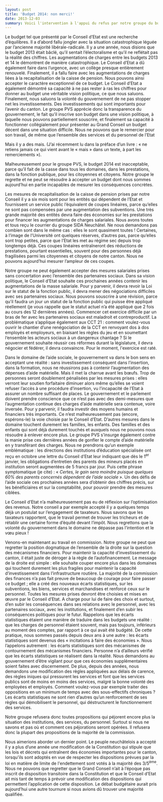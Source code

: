 ```yaml
---
layout: post
title: 'Budget 2014: non merci!'
date: 2013-12-03
summary: Voici l'intervention à l'appui du refus par notre groupe du budget 2014 de l'Etat de Neuchâtel.
---
```


Le budget tel que présenté par le Conseil d’Etat est une recherche d’équilibres. Il a d’abord fallu jongler avec la situation catastrophique léguée par l’ancienne majorité libérale-radicale. Il y a une année, nous disions que le budget 2013 était bâclé, qu’il sentait l’électoralisme et qu’il ne reflétait pas la réalité des chiffres. Les augmentations de charges entre les budgets 2013 et 14 le démontrent de manière catastrophique. Le Conseil d’Etat a dû également faire dans l’urgence, avec un collège presque entièrement renouvelé. Finalement, il a fallu faire avec les augmentations de charges liées à la recapitalisation de la caisse de pension. Nous pouvons ainsi accepter le caractère exceptionnel de ce budget. Le Conseil d’Etat a également démontré sa capacité à ne pas rester à ras les chiffres pour donner au budget une véritable vision politique, ce que nous saluons. Finalement, nous saluons la volonté du gouvernement de ne pas stopper net les investissements. Des investissements qui sont importants pour l’avenir du canton. Le groupe PVS apprécie donc la transparence du gouvernement, le fait qu’il inscrive son budget dans une vision politique, à laquelle nous pouvons partiellement souscrire, et finalement sa capacité à fonctionner collégialement pour présenter au Grand Conseil un budget décent dans une situation difficile. Nous ne pouvons que le remercier pour son travail, de même que l’ensemble des services et du personnel de l’Etat

Mais il y a des mais. (J’ai récemment lu dans la préface d’un livre : « ne retiens jamais ce qui vient avant le « mais » dans un texte, à part les remerciements »).

Malheureusement pour le groupe PVS, le budget 2014 est inacceptable, parce qu’il fait de la casse dans tous les domaines, dans les prestations, dans la fonction publique, pour les citoyennes et citoyens. Notre groupe le regrette et ne peut se résoudre à accepter un budget dont nous sommes aujourd’hui en partie incapables de mesurer les conséquences concrètes.

Les mesures de recapitalisation de la caisse de pension prises par notre Conseil il y a six mois sont pour les entités qui dépendent de l’Etat et fournissent un service public l’équivalent de coupes linéaires, parce qu’elles ne sont pas compensées par une augmentation des subventions. Une très grande majorité des entités devra faire des économies sur les prestations pour financer les augmentations de charges salariales. Nous avons toutes et tous reçu le courrier du groupe SIDA Neuchâtel. Ne nous demandons pas combien sont dans le même cas : elles le sont quasiment toutes ! Certaines, à l’image de l’Université ont quelques réserves, d’autres pas, parce qu’elles sont trop petites, parce que l’Etat les met au régime sec depuis trop longtemps déjà. Ces coupes linéaires entraîneront des réductions de prestations, pourtant essentielles, souvent pour des personnes déjà fragilisées parmi les citoyennes et citoyens de notre canton. Nous ne pouvons aujourd’hui mesurer l’ampleur de ces coupes.

Notre groupe ne peut également accepter des mesures salariales prises sans concertation avec l’ensemble des partenaires sociaux. Dans sa vision politique, le Conseil d’Etat souhaite ces prochaines années contenir les augmentations de la masse salariale. Pour y parvenir, il devra revoir la Loi sur le statut de la fonction public, il devra mener des négociations difficiles avec ses partenaires sociaux. Nous pouvons souscrire à une révision, parce qu’il faudra un jour un statut de la fonction public qui puisse être appliqué réellement (je vous rappelle que le statut actuel n’a été appliqué que 2 fois au cours des 12 dernières années). Commencer cet exercice difficile par un bras de fer avec les partenaires sociaux est maladroit et contreproductif. La problématique s’applique également aux CCT 21 : comment voulez-vous ouvrir le chantier d’une renégociation de la CCT en renvoyant dos à dos employés et employeurs, en biaisant les règles du jeu et en soumettant l‘ensemble les acteurs sociaux à un dangereux chantage ? Si le gouvernement souhaite réussir ces réformes durant la législature, il devra négocier et fédérer, il devra convaincre. Pour le moment, l'exercice est raté.

Dans le domaine de l’aide sociale, le gouvernement va dans le bon sens en acceptant une réalité : sans investissement conséquent dans l’insertion, dans la formation, nous ne réussirons pas à contenir l’augmentation des dépenses d’aide matérielle. Mais il met la charrue avant les bœufs. Trop de personnes seront doublement pénalisées par les mesures prises : elles verront leur soutien forfaitaire diminuer alors même qu’elles se voient refuser l’accès à une procédure d’insertion, vu l’incapacité de l’Etat à assurer un nombre suffisant de places. Le gouvernement et le parlement doivent prendre conscience que ce n’est pas avec des demi-mesures que l’augmentation continue des charges d’aide matérielle sera contenue, voire inversée. Pour y parvenir, il faudra investir des moyens humains et financiers très importants. Ce n’est malheureusement pas (encore, espérons-le) la voie choisie par le Conseil d’Etat. D’autres mesures dans le domaine touchent durement les familles, les enfants. Des familles et des enfants qui sont déjà durement touchés et auxquels nous ne pouvons nous résoudre à enlever encore plus. Le groupe PVS s’insurge également contre la manie prise ces dernières années de gonfler le compte d’aide matérielle en y transférant des charges. Nous ne prendrons qu’un exemple emblématique : les directions des institutions d’éducation spécialisée ont reçu en octobre une lettre du Conseil d’Etat leur indiquant que dès le 1<sup>er</sup> janvier, les obligations d’entretien des parents des mineurs placés en institution seront augmentées de 5 francs par jour. Puis cette phrase symptomatique (je cite) : « *Certes, le gain sera moindre puisque quelques 60% des parents concernés dépendent de l’aide sociale* ». Un des défis de l’aide sociale ces prochaines années sera d’obtenir des chiffres précis, sur les bénéficiaires et sur la comptabilité, pour pouvoir prendre des mesures ciblées.

Le Conseil d’Etat n’a malheureusement pas eu de réflexion sur l’optimisation des revenus. Notre conseil a par exemple accepté il y a quelques temps déjà un postulat sur l’engagement de taxateurs. Nous savons que les taxateurs rapportent, que le travail permet de trouver les tricheurs et de rétablir une certaine forme d’équité devant l’impôt. Nous regrettons que la volonté du gouvernement dans le domaine ne dépasse pas l’intention et le vœu pieux !

Venons-en maintenant au travail en commission. Notre groupe ne peut que regretter la position dogmatique de l’ensemble de la droite sur la question des mécanismes financiers. Pour maintenir la capacité d’investissement du canton, il était juste de déroger à la règle de l’autofinancement. Le message de la droite est simple : elle souhaite couper encore plus dans les domaines qui touchent durement les plus fragiles pour maintenir la capacité d’investissement dans l’infrastructure routière. La majorité de la commission des finances n’a pas fait preuve de beaucoup de courage pour faire passer ce budget ; elle a créé des nouveaux écarts statistiques, sur les subventions, les biens, services et marchandises et renforcé ceux sur le personnel. Toutes les mesures prises devront être choisies et mises en œuvre par le Conseil d’Etat. A charge pour lui de faire des choix et surtout, d’en subir les conséquences dans ses relations avec le personnel, avec les partenaires sociaux, avec les institutions, et finalement d’en subir les conséquences politiques pour le futur. Rappelons que les écarts statistiques étaient une manière de traduire dans les budgets une réalité : que les charges de personnel étaient souvent, mais pas toujours, inférieurs au moment des comptes, par rapport à ce qui avait été budgété. De cette pratique, nous sommes passés depuis deux ans à une autre : les écarts statistiques sont devenus des « incitations à faire des économies ». Nous l’appelons autrement : les écarts statistiques sont des mécanismes de contournement des mécanismes financiers. Personne n’a d’ailleurs vérifié que les écarts statistiques se réalisent dans la réalité. Nous demandons au gouvernement d’être vigilant pour que ces économies supplémentaires soient faites avec discernement. De plus, depuis des années, nous demandons une modification des règles appliquées aux délais de carence, des règles iniques qui pressurent les services et font que les services publics sont de moins en moins des services, malgré la bonne volonté des employées et employés. Comment voulez-vous par exemple traiter des oppositions en un minimum de temps avec des sous-effectifs chroniques ? Les écarts statistiques ne sont rien d’autres qu’un renforcement de ses règles qui démobilisent le personnel, qui déstructurent le fonctionnement des services.

Notre groupe refusera donc toutes propositions qui péjorent encore plus la situation des institutions, des services, du personnel. Surtout si nous ne savons et pas où et comment ces péjorations seront opérées. Il refusera donc la plupart des propositions de la majorité de la commission.

Nous aimerions aborder un dernier point. Le peuple neuchâtelois a accepté il y a plus d’une année une modification de la Constitution qui stipule que les lois et décrets qui entraînent des économies importantes pour le canton, lorsqu'ils sont adoptés en vue de respecter les dispositions prévues par la loi en matière de limite de l'endettement sont votés à la majorité des 3/5<sup>ème</sup>. Nous ne pouvons que regretter que le Grand Conseil n’ait à l’époque pas inscrit de disposition transitoire dans la Constitution et que le Conseil d’Etat ait mis tant de temps à prévoir une modification des dispositions qui permettent l’application de cette disposition. Le débat budgétaire aurait pris aujourd’hui une autre tournure si nous avions dû trouver une majorité qualifiée.